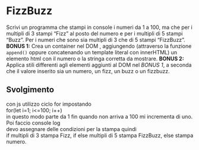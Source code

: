 FizzBuzz
===
Scrivi un programma che stampi in console i numeri da 1 a 100,
ma che per i multipli di 3 stampi “Fizz” al posto del numero e per i multipli di 5 stampi “Buzz”.
Per i numeri che sono sia multipli di 3 che di 5 stampi “FizzBuzz”.
**BONUS 1:**
Crea un container nel DOM , aggiungendo (attraverso la funzione `append()` oppure concatenando un template literal con innerHTML) un elemento html con il numero o la stringa corretta da mostrare.
**BONUS 2:**
Applica stili differenti agli elementi aggiunti al DOM nel *BONUS 1*, a seconda che il valore inserito sia un numero, un fizz, un buzz o un fizzbuzz.

## Svolgimento
con js utilizzo ciclo for impostando <br> for(let i=1; i<=100; i++) <br> in questo modo parte da 1 fin quando non arriva a 100 mi incrementa di uno. Poi faccio console log<br>
devo assegnare delle condizioni per la stampa quindi <br>
if multipli di 3 stampa Fizz, if else multipli di 5 stampa FizzBuzz, else stampa numero.

